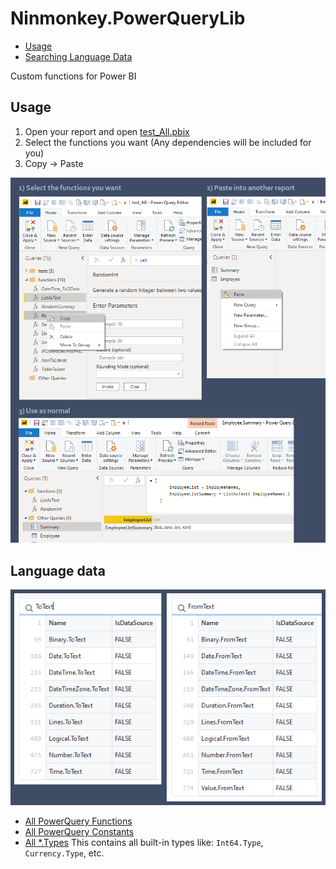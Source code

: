 # Ninmonkey.PowerQueryLib


- [Usage](#usage)
- [Searching Language Data](#language-data)

Custom functions for Power BI

## Usage

1. Open your report and open [test_All.pbix](source\test\test_All.pbix)
2. Select the functions you want (Any dependencies will be included for you)
3. Copy -> Paste

![searching_csv](./Docs/images/using_Ninmonkey.PowerQueryLib.png)

## Language data

![searching_csv](./Docs/images/searching_language_csv.png)

- [All PowerQuery Functions](./Docs/List_Functions-All.csv)
- [All PowerQuery Constants](./Docs/List_Constants-All.csv)
- [All *.Types](./Docs/List_Types.csv)  This contains all built-in types like: `Int64.Type`, `Currency.Type`, etc.
